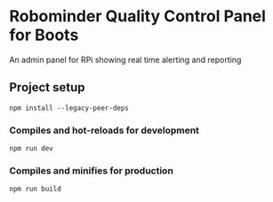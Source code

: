 # Robominder Quality Control Panel for Boots
An admin panel for RPi showing real time alerting and reporting

## Project setup
```
npm install --legacy-peer-deps
```

### Compiles and hot-reloads for development
```
npm run dev
```

### Compiles and minifies for production
```
npm run build
```
